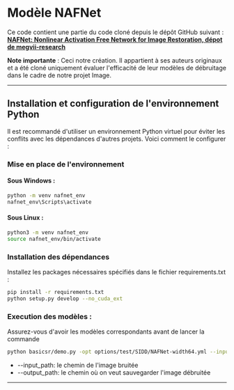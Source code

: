# Modèle NAFNet

Ce code contient une partie du code cloné depuis le dépôt GitHub suivant :  
**[NAFNet: Nonlinear Activation Free Network for Image Restoration, dépot de megvii-research](https://github.com/megvii-research/NAFNet/tree/main)**  

**Note importante** : Ceci notre création. Il appartient à ses auteurs originaux et a été cloné uniquement évaluer l'efficacité de leur modèles de débruitage dans le cadre de notre projet Image.

---

## Installation et configuration de l'environnement Python

Il est recommandé d'utiliser un environnement Python virtuel pour éviter les conflits avec les dépendances d'autres projets. Voici comment le configurer : 

### Mise en place de l'environnement

#### Sous Windows :
```bash
python -m venv nafnet_env
nafnet_env\Scripts\activate
```

#### Sous Linux :
```bash
python3 -m venv nafnet_env
source nafnet_env/bin/activate
```

### Installation des dépendances

Installez les packages nécessaires spécifiés dans le fichier requirements.txt :
```bash
pip install -r requirements.txt
python setup.py develop --no_cuda_ext
```

### Execution des modèles :

Assurez-vous d'avoir les modèles correspondants avant de lancer la commande

```bash
python basicsr/demo.py -opt options/test/SIDD/NAFNet-width64.yml --input_path ./demo/noisy.png --output_path ./demo/denoise_img.png
```
- --input_path: le chemin de l'image bruitée
- --output_path: le chemin où on veut sauvegarder l'image débruitée

---